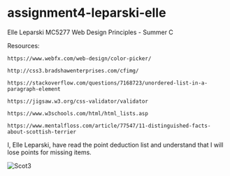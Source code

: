 # assignment4-leparski-elle

Elle Leparski
MC5277 Web Design Principles - Summer C 

Resources:

	https://www.webfx.com/web-design/color-picker/

	http://css3.bradshawenterprises.com/cfimg/

	https://stackoverflow.com/questions/7168723/unordered-list-in-a-paragraph-element

	https://jigsaw.w3.org/css-validator/validator

	https://www.w3schools.com/html/html_lists.asp

	https://www.mentalfloss.com/article/77547/11-distinguished-facts-about-scottish-terrier

I, Elle Leparski, have read the point deduction list and understand that I will lose points for missing items.

![Scot3](https://user-images.githubusercontent.com/85413272/125211115-0a300380-e272-11eb-8458-9286fa95b769.png)
